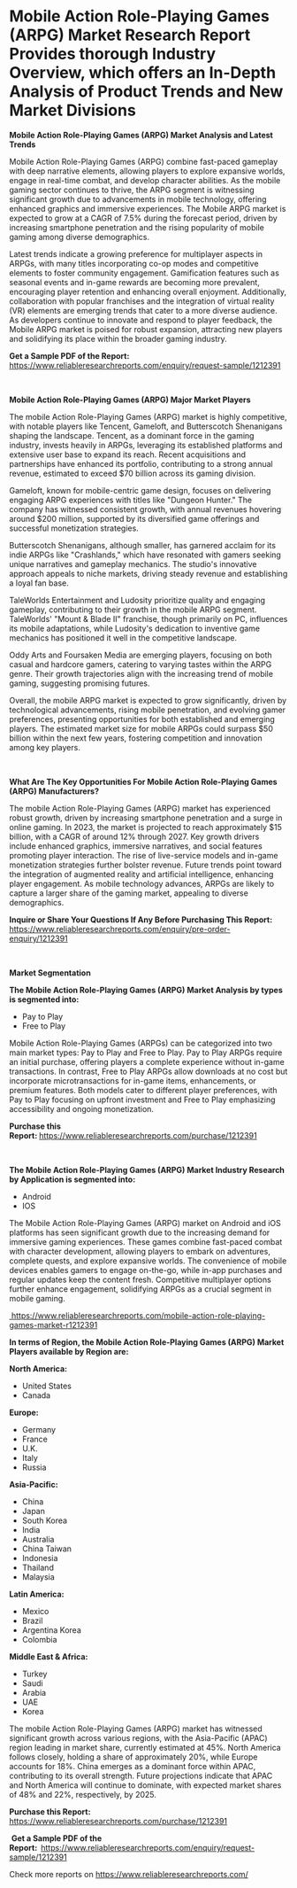 <p><h1>Mobile Action Role-Playing Games (ARPG) Market Research Report Provides thorough Industry Overview, which offers an In-Depth Analysis of Product Trends and New Market Divisions</h1></p><p><strong>Mobile Action Role-Playing Games (ARPG) Market Analysis and Latest Trends</strong></p>
<p><p>Mobile Action Role-Playing Games (ARPG) combine fast-paced gameplay with deep narrative elements, allowing players to explore expansive worlds, engage in real-time combat, and develop character abilities. As the mobile gaming sector continues to thrive, the ARPG segment is witnessing significant growth due to advancements in mobile technology, offering enhanced graphics and immersive experiences. The Mobile ARPG market is expected to grow at a CAGR of 7.5% during the forecast period, driven by increasing smartphone penetration and the rising popularity of mobile gaming among diverse demographics. </p><p>Latest trends indicate a growing preference for multiplayer aspects in ARPGs, with many titles incorporating co-op modes and competitive elements to foster community engagement. Gamification features such as seasonal events and in-game rewards are becoming more prevalent, encouraging player retention and enhancing overall enjoyment. Additionally, collaboration with popular franchises and the integration of virtual reality (VR) elements are emerging trends that cater to a more diverse audience. As developers continue to innovate and respond to player feedback, the Mobile ARPG market is poised for robust expansion, attracting new players and solidifying its place within the broader gaming industry.</p></p>
<p><strong>Get a Sample PDF of the Report:&nbsp;</strong> <a href="https://www.reliableresearchreports.com/enquiry/request-sample/1212391?utm_campaign=3319&utm_medium=2&utm_source=Github&utm_content=ia&utm_term=24032025&utm_id=mobile-action-role-playing-games-arpg">https://www.reliableresearchreports.com/enquiry/request-sample/1212391</a></p>
<p>&nbsp;</p>
<p><strong>Mobile Action Role-Playing Games (ARPG) Major Market Players</strong></p>
<p><p>The mobile Action Role-Playing Games (ARPG) market is highly competitive, with notable players like Tencent, Gameloft, and Butterscotch Shenanigans shaping the landscape. Tencent, as a dominant force in the gaming industry, invests heavily in ARPGs, leveraging its established platforms and extensive user base to expand its reach. Recent acquisitions and partnerships have enhanced its portfolio, contributing to a strong annual revenue, estimated to exceed $70 billion across its gaming division.</p><p>Gameloft, known for mobile-centric game design, focuses on delivering engaging ARPG experiences with titles like "Dungeon Hunter." The company has witnessed consistent growth, with annual revenues hovering around $200 million, supported by its diversified game offerings and successful monetization strategies.</p><p>Butterscotch Shenanigans, although smaller, has garnered acclaim for its indie ARPGs like "Crashlands," which have resonated with gamers seeking unique narratives and gameplay mechanics. The studio's innovative approach appeals to niche markets, driving steady revenue and establishing a loyal fan base.</p><p>TaleWorlds Entertainment and Ludosity prioritize quality and engaging gameplay, contributing to their growth in the mobile ARPG segment. TaleWorlds' "Mount & Blade II" franchise, though primarily on PC, influences its mobile adaptations, while Ludosity's dedication to inventive game mechanics has positioned it well in the competitive landscape.</p><p>Oddy Arts and Foursaken Media are emerging players, focusing on both casual and hardcore gamers, catering to varying tastes within the ARPG genre. Their growth trajectories align with the increasing trend of mobile gaming, suggesting promising futures.</p><p>Overall, the mobile ARPG market is expected to grow significantly, driven by technological advancements, rising mobile penetration, and evolving gamer preferences, presenting opportunities for both established and emerging players. The estimated market size for mobile ARPGs could surpass $50 billion within the next few years, fostering competition and innovation among key players.</p></p>
<p>&nbsp;</p>
<p><strong>What Are The Key Opportunities For Mobile Action Role-Playing Games (ARPG) Manufacturers?</strong></p>
<p><p>The mobile Action Role-Playing Games (ARPG) market has experienced robust growth, driven by increasing smartphone penetration and a surge in online gaming. In 2023, the market is projected to reach approximately $15 billion, with a CAGR of around 12% through 2027. Key growth drivers include enhanced graphics, immersive narratives, and social features promoting player interaction. The rise of live-service models and in-game monetization strategies further bolster revenue. Future trends point toward the integration of augmented reality and artificial intelligence, enhancing player engagement. As mobile technology advances, ARPGs are likely to capture a larger share of the gaming market, appealing to diverse demographics.</p></p>
<p><strong>Inquire or Share Your Questions If Any Before Purchasing This Report:</strong> <a href="https://www.reliableresearchreports.com/enquiry/pre-order-enquiry/1212391?utm_campaign=3319&utm_medium=2&utm_source=Github&utm_content=ia&utm_term=24032025&utm_id=mobile-action-role-playing-games-arpg">https://www.reliableresearchreports.com/enquiry/pre-order-enquiry/1212391</a></p>
<p>&nbsp;</p>
<p><strong>Market Segmentation</strong></p>
<p><strong>The Mobile Action Role-Playing Games (ARPG) Market Analysis by types is segmented into:</strong></p>
<p><ul><li>Pay to Play</li><li>Free to Play</li></ul></p>
<p><p>Mobile Action Role-Playing Games (ARPGs) can be categorized into two main market types: Pay to Play and Free to Play. Pay to Play ARPGs require an initial purchase, offering players a complete experience without in-game transactions. In contrast, Free to Play ARPGs allow downloads at no cost but incorporate microtransactions for in-game items, enhancements, or premium features. Both models cater to different player preferences, with Pay to Play focusing on upfront investment and Free to Play emphasizing accessibility and ongoing monetization.</p></p>
<p><strong>Purchase this Report:&nbsp;</strong><a href="https://www.reliableresearchreports.com/purchase/1212391?utm_campaign=3319&utm_medium=2&utm_source=Github&utm_content=ia&utm_term=24032025&utm_id=mobile-action-role-playing-games-arpg">https://www.reliableresearchreports.com/purchase/1212391</a></p>
<p>&nbsp;</p>
<p><strong>The Mobile Action Role-Playing Games (ARPG) Market Industry Research by Application is segmented into:</strong></p>
<p><ul><li>Android</li><li>IOS</li></ul></p>
<p><p>The Mobile Action Role-Playing Games (ARPG) market on Android and iOS platforms has seen significant growth due to the increasing demand for immersive gaming experiences. These games combine fast-paced combat with character development, allowing players to embark on adventures, complete quests, and explore expansive worlds. The convenience of mobile devices enables gamers to engage on-the-go, while in-app purchases and regular updates keep the content fresh. Competitive multiplayer options further enhance engagement, solidifying ARPGs as a crucial segment in mobile gaming.</p></p>
<p><a href="https://www.reliableresearchreports.com/mobile-action-role-playing-games-market-r1212391?utm_campaign=3319&utm_medium=2&utm_source=Github&utm_content=ia&utm_term=24032025&utm_id=mobile-action-role-playing-games-arpg">&nbsp;https://www.reliableresearchreports.com/mobile-action-role-playing-games-market-r1212391</a></p>
<p><strong>In terms of Region, the Mobile Action Role-Playing Games (ARPG) Market Players available by Region are:</strong></p>
<p>
    <p> <strong> North America: </strong>
        <ul>
            <li>United States</li>
            <li>Canada</li>
        </ul>
        </p> 
    <p> <strong> Europe: </strong>
        <ul>
            <li>Germany</li>
            <li>France</li>
            <li>U.K.</li>
            <li>Italy</li>
            <li>Russia</li>
        </ul>
        </p> 
    <p> <strong> Asia-Pacific: </strong>
        <ul>
            <li>China</li>
            <li>Japan</li>
            <li>South Korea</li>
            <li>India</li>
            <li>Australia</li>
            <li>China Taiwan</li>
            <li>Indonesia</li>
            <li>Thailand</li>
            <li>Malaysia</li>
        </ul>
        </p> 
    <p> <strong> Latin America: </strong>
        <ul>
            <li>Mexico</li>
            <li>Brazil</li>
            <li>Argentina Korea</li>
            <li>Colombia</li>
        </ul>
        </p> 
    <p> <strong> Middle East & Africa: </strong>
        <ul>
            <li>Turkey</li>
            <li>Saudi</li>
            <li>Arabia</li>
            <li>UAE</li>
            <li>Korea</li>
        </ul>
    </p>
    </p>
<p><p>The mobile Action Role-Playing Games (ARPG) market has witnessed significant growth across various regions, with the Asia-Pacific (APAC) region leading in market share, currently estimated at 45%. North America follows closely, holding a share of approximately 20%, while Europe accounts for 18%. China emerges as a dominant force within APAC, contributing to its overall strength. Future projections indicate that APAC and North America will continue to dominate, with expected market shares of 48% and 22%, respectively, by 2025.</p></p>
<p><strong>Purchase this Report: </strong><a href="https://www.reliableresearchreports.com/purchase/1212391?utm_campaign=3319&utm_medium=2&utm_source=Github&utm_content=ia&utm_term=24032025&utm_id=mobile-action-role-playing-games-arpg">https://www.reliableresearchreports.com/purchase/1212391</a></p>
<p>&nbsp;<strong>Get a Sample PDF of the Report:&nbsp;&nbsp;</strong><a href="https://www.reliableresearchreports.com/enquiry/request-sample/1212391?utm_campaign=3319&utm_medium=2&utm_source=Github&utm_content=ia&utm_term=24032025&utm_id=mobile-action-role-playing-games-arpg">https://www.reliableresearchreports.com/enquiry/request-sample/1212391</a></p>
<p><strong></strong></p>
<p>Check more reports on <a href="https://www.reliableresearchreports.com/?utm_campaign=3319&utm_medium=2&utm_source=Github&utm_content=ia&utm_term=24032025&utm_id=mobile-action-role-playing-games-arpg">https://www.reliableresearchreports.com/</a></p>